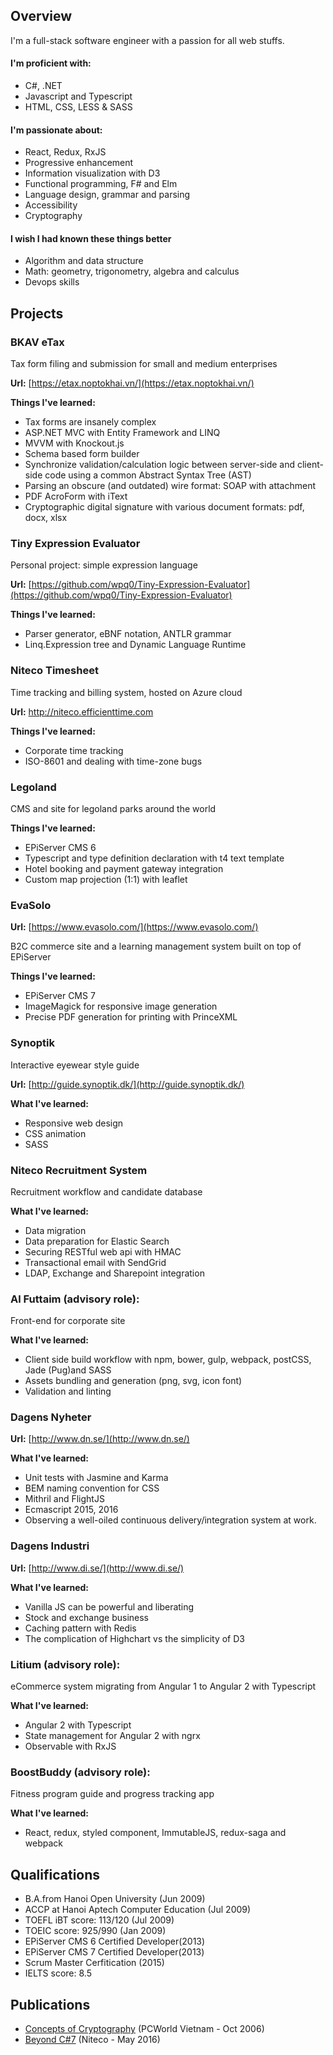 
## Overview

I'm a full-stack software engineer with a passion for all web stuffs.

#### I'm proficient with: 

- C#, .NET
- Javascript and Typescript
- HTML, CSS, LESS & SASS

#### I'm passionate about:

- React, Redux, RxJS
- Progressive enhancement
- Information visualization with D3
- Functional programming, F# and Elm
- Language design, grammar and parsing
- Accessibility
- Cryptography

#### I wish I had known these things better

- Algorithm and data structure
- Math: geometry, trigonometry, algebra and calculus
- Devops skills

## Projects

### BKAV eTax

Tax form filing and submission for small and medium enterprises

**Url:** [https://etax.noptokhai.vn/](https://etax.noptokhai.vn/)

**Things I've learned:**

- Tax forms are insanely complex
- ASP.NET MVC with Entity Framework and LINQ
- MVVM with Knockout.js
- Schema based form builder
- Synchronize validation/calculation logic between server-side and client-side code using a common Abstract Syntax Tree (AST)
- Parsing an obscure (and outdated) wire format: SOAP with attachment
- PDF AcroForm with iText
- Cryptographic digital signature with various document formats: pdf, docx, xlsx

### Tiny Expression Evaluator

Personal project: simple expression language

**Url:** [https://github.com/wpq0/Tiny-Expression-Evaluator](https://github.com/wpq0/Tiny-Expression-Evaluator)

**Things I've learned:**

- Parser generator, eBNF notation, ANTLR grammar
- Linq.Expression tree and Dynamic Language Runtime

### Niteco Timesheet
Time tracking and billing system, hosted on Azure cloud

**Url:** http://niteco.efficienttime.com

**Things I've learned:**

- Corporate time tracking
- ISO-8601 and dealing with time-zone bugs

### Legoland
CMS and site for legoland parks around the world

**Things I've learned:** 

- EPiServer CMS 6
- Typescript and type definition declaration with t4 text template
- Hotel booking and payment gateway integration
- Custom map projection (1:1) with leaflet

### EvaSolo

**Url:** [https://www.evasolo.com/](https://www.evasolo.com/)

B2C commerce site and a learning management system built on top of EPiServer

**Things I've learned:**

- EPiServer CMS 7
- ImageMagick for responsive image generation
- Precise PDF generation for printing with PrinceXML

### Synoptik

Interactive eyewear style guide

**Url:** [http://guide.synoptik.dk/](http://guide.synoptik.dk/)

**What I've learned:**

- Responsive web design
- CSS animation
- SASS

### Niteco Recruitment System

Recruitment workflow and candidate database

**What I've learned:**

- Data migration
- Data preparation for Elastic Search
- Securing RESTful web api with HMAC
- Transactional email with SendGrid
- LDAP, Exchange and Sharepoint integration

### Al Futtaim (advisory role): 

Front-end for corporate site

**What I've learned:**
- Client side build workflow with npm, bower, gulp, webpack, postCSS, Jade (Pug)and SASS
- Assets bundling and generation (png, svg, icon font)
- Validation and linting

### Dagens Nyheter 

**Url:** [http://www.dn.se/](http://www.dn.se/)

**What I've learned:**

- Unit tests with Jasmine and Karma
- BEM naming convention for CSS
- Mithril and FlightJS
- Ecmascript 2015, 2016
- Observing a well-oiled continuous delivery/integration system at work.

### Dagens Industri

**Url:** [http://www.di.se/](http://www.di.se/)

**What I've learned:**
- Vanilla JS can be powerful and liberating
- Stock and exchange business
- Caching pattern with Redis
- The complication of Highchart vs the simplicity of D3

### Litium (advisory role): 

eCommerce system migrating from Angular 1 to Angular 2 with Typescript 

**What I've learned:**

- Angular 2 with Typescript
- State management for Angular 2 with ngrx
- Observable with RxJS

### BoostBuddy (advisory role): 

Fitness program guide and progress tracking app

**What I've learned:**

- React, redux, styled component, ImmutableJS, redux-saga and webpack

## Qualifications

- B.A.from Hanoi Open University (Jun 2009)
- ACCP at Hanoi Aptech Computer Education (Jul 2009)
- TOEFL iBT score: 113/120 (Jul 2009)
- TOEIC score: 925/990 (Jan 2009)
- EPiServer CMS 6 Certified Developer(2013)
- EPiServer CMS 7 Certified Developer(2013)
- Scrum Master Cerfitication (2015)
- IELTS score: 8.5

## Publications

- [Concepts of Cryptography](http://www.pcworld.com.vn/articles/cong-nghe/cong-nghe/2006/02/1188574/khai-niem-ve-cryptography/) (PCWorld Vietnam - Oct 2006)
- [Beyond C#7](https://niteco.com/blogs/beyond-csharp7-definitive-guide/) (Niteco - May 2016)

